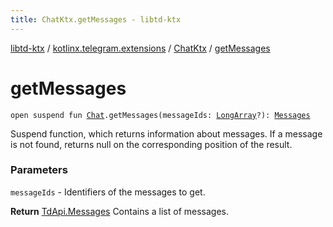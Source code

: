 ```yaml
---
title: ChatKtx.getMessages - libtd-ktx
---
```


[libtd-ktx](../../index.html) / [kotlinx.telegram.extensions](../index.html) / [ChatKtx](index.html) / [getMessages](./get-messages.html)

# getMessages

`open suspend fun `[`Chat`](https://tdlibx.github.io/td/docs/org/drinkless/td/libcore/telegram/TdApi/Chat.html)`.getMessages(messageIds: `[`LongArray`](https://kotlinlang.org/api/latest/jvm/stdlib/kotlin/-long-array/index.html)`?): `[`Messages`](https://tdlibx.github.io/td/docs/org/drinkless/td/libcore/telegram/TdApi/Messages.html)

Suspend function, which returns information about messages. If a message is not found, returns
null on the corresponding position of the result.

### Parameters

`messageIds` - Identifiers of the messages to get.

**Return**
[TdApi.Messages](https://tdlibx.github.io/td/docs/org/drinkless/td/libcore/telegram/TdApi/Messages.html) Contains a list of messages.

